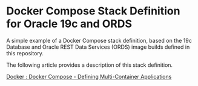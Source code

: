 # Docker Compose Stack Definition for Oracle 19c and ORDS

A simple example of a Docker Compose stack definition, based on the 19c Database and Oracle REST Data Services (ORDS) image builds defined in this repository.

The following article provides a description of this stack definition.

[Docker : Docker Compose - Defining Multi-Container Applications](https://oracle-base.com/articles/linux/docker-compose-multi-container-applications)
